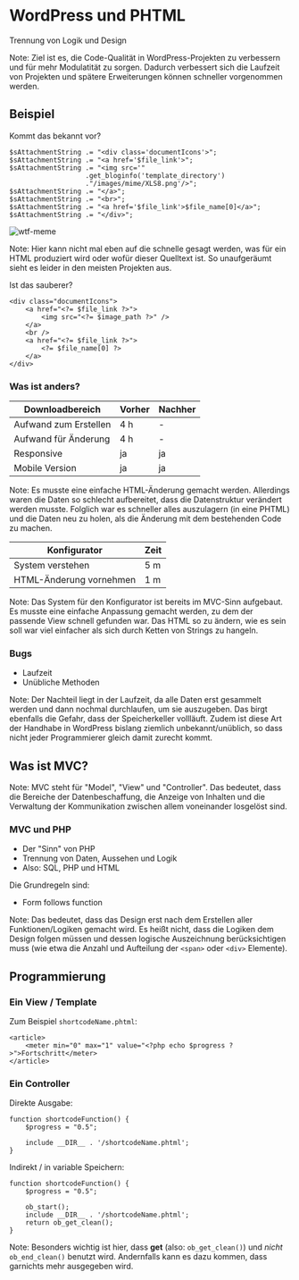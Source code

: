 # WordPress und PHTML

Trennung von Logik und Design

Note: Ziel ist es, die Code-Qualität in WordPress-Projekten zu verbessern und für mehr Modulatität zu sorgen.
Dadurch verbessert sich die Laufzeit von Projekten und spätere Erweiterungen können schneller vorgenommen werden.


## Beispiel


Kommt das bekannt vor?

```
$sAttachmentString .= "<div class='documentIcons'>";
$sAttachmentString .= "<a href='$file_link'>";
$sAttachmentString .= "<img src='"
                   .get_bloginfo('template_directory')
                   ."/images/mime/XLS8.png'/>";
$sAttachmentString .= "</a>";
$sAttachmentString .= "<br>";
$sAttachmentString .= "<a href='$file_link'>$file_name[0]</a>";
$sAttachmentString .= "</div>";
```


![wtf-meme](http://cdn.memegenerator.net/instances/500x/49536908.jpg)

Note: Hier kann nicht mal eben auf die schnelle gesagt werden,
was für ein HTML produziert wird oder wofür dieser Quelltext ist.
So unaufgeräumt sieht es leider in den meisten Projekten aus.


Ist das sauberer?

```
<div class="documentIcons">
    <a href="<?= $file_link ?>">
        <img src="<?= $image_path ?>" />
    </a>
    <br />
    <a href="<?= $file_link ?>">
        <?= $file_name[0] ?>
    </a>
</div>
```


### Was ist anders?


| Downloadbereich       | Vorher | Nachher |
|-----------------------|--------|---------|
| Aufwand zum Erstellen |   4 h  |    -    |
| Aufwand für Änderung  |   4 h  |    -    |
| Responsive            | ja     | ja      |
| Mobile Version        | ja     | ja      |

Note: Es musste eine einfache HTML-Änderung gemacht werden.
Allerdings waren die Daten so schlecht aufbereitet, dass die Datenstruktur verändert werden musste.
Folglich war es schneller alles auszulagern (in eine PHTML) und die Daten neu zu holen,
als die Änderung mit dem bestehenden Code zu machen.


| Konfigurator            | Zeit  |
|-------------------------|-------|
| System verstehen        | 5 m   |
| HTML-Änderung vornehmen | 1 m   |

Note: Das System für den Konfigurator ist bereits im MVC-Sinn aufgebaut.
Es musste eine einfache Anpassung gemacht werden, zu dem der passende View schnell gefunden war.
Das HTML so zu ändern, wie es sein soll war viel einfacher als sich durch Ketten von Strings zu hangeln.


### Bugs

- Laufzeit
- Unübliche Methoden

Note: Der Nachteil liegt in der Laufzeit, da alle Daten erst gesammelt werden und dann nochmal durchlaufen,
um sie auszugeben.
Das birgt ebenfalls die Gefahr, dass der Speicherkeller vollläuft.
Zudem ist diese Art der Handhabe in WordPress bislang ziemlich unbekannt/unüblich,
so dass nicht jeder Programmierer gleich damit zurecht kommt.



## Was ist MVC?

Note: MVC steht für "Model", "View" und "Controller".
Das bedeutet, dass die Bereiche der Datenbeschaffung,
die Anzeige von Inhalten und die Verwaltung der Kommunikation zwischen allem voneinander losgelöst sind.


### MVC und PHP

- Der "Sinn" von PHP
- Trennung von Daten, Aussehen und Logik
- Also: SQL, PHP und HTML


Die Grundregeln sind:

- Form follows function

Note:
Das bedeutet, dass das Design erst nach dem Erstellen aller Funktionen/Logiken gemacht wird.
Es heißt nicht, dass die Logiken dem Design folgen müssen und dessen logische Auszeichnung berücksichtigen muss
(wie etwa die Anzahl und Aufteilung der `<span>` oder `<div>` Elemente).


## Programmierung


### Ein View / Template

Zum Beispiel `shortcodeName.phtml`:

```
<article>
    <meter min="0" max="1" value="<?php echo $progress ?>">Fortschritt</meter>
</article>
```


### Ein Controller

Direkte Ausgabe:

```
function shortcodeFunction() {
    $progress = "0.5";

    include __DIR__ . '/shortcodeName.phtml';
}
```

Indirekt / in variable Speichern:

```
function shortcodeFunction() {
    $progress = "0.5";

    ob_start();
    include __DIR__ . '/shortcodeName.phtml';
    return ob_get_clean();
}
```

Note: Besonders wichtig ist hier, dass **get** (also: `ob_get_clean()`) und *nicht* `ob_end_clean()` benutzt wird.
Andernfalls kann es dazu kommen, dass garnichts mehr ausgegeben wird.
